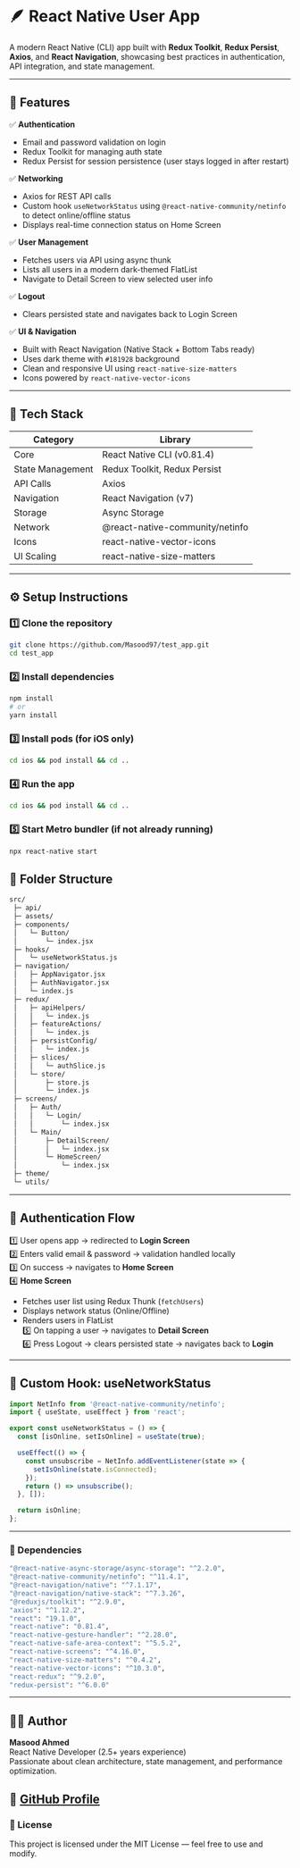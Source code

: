 # 🪶 React Native User App

A modern React Native (CLI) app built with **Redux Toolkit**, **Redux Persist**, **Axios**, and **React Navigation**, showcasing best practices in authentication, API integration, and state management.

---

## 🚀 Features

✅ **Authentication**
- Email and password validation on login
- Redux Toolkit for managing auth state
- Redux Persist for session persistence (user stays logged in after restart)

✅ **Networking**
- Axios for REST API calls
- Custom hook `useNetworkStatus` using `@react-native-community/netinfo` to detect online/offline status
- Displays real-time connection status on Home Screen

✅ **User Management**
- Fetches users via API using async thunk
- Lists all users in a modern dark-themed FlatList
- Navigate to Detail Screen to view selected user info

✅ **Logout**
- Clears persisted state and navigates back to Login Screen

✅ **UI & Navigation**
- Built with React Navigation (Native Stack + Bottom Tabs ready)
- Uses dark theme with `#181928` background
- Clean and responsive UI using `react-native-size-matters`
- Icons powered by `react-native-vector-icons`

---

## 🧠 Tech Stack

| Category | Library |
|-----------|----------|
| Core | React Native CLI (v0.81.4) |
| State Management | Redux Toolkit, Redux Persist |
| API Calls | Axios |
| Navigation | React Navigation (v7) |
| Storage | Async Storage |
| Network | @react-native-community/netinfo |
| Icons | react-native-vector-icons |
| UI Scaling | react-native-size-matters |

---

## ⚙️ Setup Instructions

### 1️⃣ Clone the repository
```bash
git clone https://github.com/Masood97/test_app.git
cd test_app
```

### 2️⃣ Install dependencies
```bash
npm install
# or
yarn install
```

### 3️⃣ Install pods (for iOS only)
```bash
cd ios && pod install && cd ..
```

### 4️⃣ Run the app
```bash
cd ios && pod install && cd ..
```

### 5️⃣ Start Metro bundler (if not already running)
```bash
npx react-native start
```

## 📁 Folder Structure
```bash
src/
 ├─ api/
 ├─ assets/
 ├─ components/
 │   └─ Button/
 │       └─ index.jsx
 ├─ hooks/
 │   └─ useNetworkStatus.js
 ├─ navigation/
 │   ├─ AppNavigator.jsx
 │   ├─ AuthNavigator.jsx
 │   └─ index.js
 ├─ redux/
 │   ├─ apiHelpers/
 │   │   └─ index.js
 │   ├─ featureActions/
 │   │   └─ index.js
 │   ├─ persistConfig/
 │   │   └─ index.js
 │   ├─ slices/
 │   │   └─ authSlice.js
 │   └─ store/
 │       ├─ store.js
 │       └─ index.js
 ├─ screens/
 │   ├─ Auth/
 │   │   └─ Login/
 │   │       └─ index.jsx
 │   └─ Main/
 │       ├─ DetailScreen/
 │       │   └─ index.jsx
 │       └─ HomeScreen/
 │           └─ index.jsx
 ├─ theme/
 └─ utils/
```
 ---

## 🔐 Authentication Flow

1️⃣ User opens app → redirected to **Login Screen**  
2️⃣ Enters valid email & password → validation handled locally  
3️⃣ On success → navigates to **Home Screen**  
4️⃣ **Home Screen**  
   - Fetches user list using Redux Thunk (`fetchUsers`)  
   - Displays network status (Online/Offline)  
   - Renders users in FlatList  
5️⃣ On tapping a user → navigates to **Detail Screen**  
6️⃣ Press Logout → clears persisted state → navigates back to **Login**  

---

## 🧩 Custom Hook: useNetworkStatus

```js
import NetInfo from '@react-native-community/netinfo';
import { useState, useEffect } from 'react';

export const useNetworkStatus = () => {
  const [isOnline, setIsOnline] = useState(true);

  useEffect(() => {
    const unsubscribe = NetInfo.addEventListener(state => {
      setIsOnline(state.isConnected);
    });
    return () => unsubscribe();
  }, []);

  return isOnline;
};
```
---
### 🧰 Dependencies
```bash
"@react-native-async-storage/async-storage": "^2.2.0",
"@react-native-community/netinfo": "^11.4.1",
"@react-navigation/native": "^7.1.17",
"@react-navigation/native-stack": "^7.3.26",
"@reduxjs/toolkit": "^2.9.0",
"axios": "^1.12.2",
"react": "19.1.0",
"react-native": "0.81.4",
"react-native-gesture-handler": "^2.28.0",
"react-native-safe-area-context": "^5.5.2",
"react-native-screens": "^4.16.0",
"react-native-size-matters": "^0.4.2",
"react-native-vector-icons": "^10.3.0",
"react-redux": "^9.2.0",
"redux-persist": "^6.0.0"
```
---
## 🧑‍💻 Author

**Masood Ahmed**  
React Native Developer (2.5+ years experience)  
Passionate about clean architecture, state management, and performance optimization.  

🔗 [GitHub Profile](https://github.com/Masood97)
---

### 🏁 License

This project is licensed under the MIT License — feel free to use and modify.
